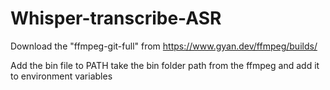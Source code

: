 # Whisper-transcribe-ASR

Download the "ffmpeg-git-full" from
https://www.gyan.dev/ffmpeg/builds/

Add the bin file to PATH
take the bin folder path from the ffmpeg and add it to environment variables
